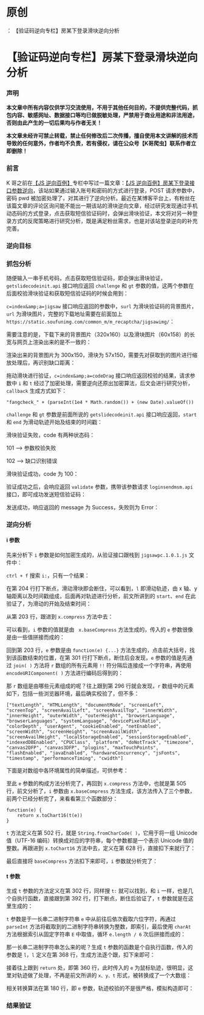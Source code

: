 # 原创
：  【验证码逆向专栏】房某下登录滑块逆向分析

# 【验证码逆向专栏】房某下登录滑块逆向分析

### 声明

**本文章中所有内容仅供学习交流使用，不用于其他任何目的，不提供完整代码，抓包内容、敏感网址、数据接口等均已做脱敏处理，严禁用于商业用途和非法用途，否则由此产生的一切后果均与作者无关！**

**本文章未经许可禁止转载，禁止任何修改后二次传播，擅自使用本文讲解的技术而导致的任何意外，作者均不负责，若有侵权，请在公众号【K哥爬虫】联系作者立即删除！**

### 前言

K 哥之前在[【JS 逆向百例】](https://mp.weixin.qq.com/mp/appmsgalbum?__biz=Mzg5NzY2MzA5MQ==&amp;action=getalbum&amp;album_id=1996451898278608899&amp;uin=&amp;key=&amp;devicetype=Windows+11+x64&amp;version=6309062b&amp;lang=zh_CN&amp;ascene=7&amp;session_us=gh_e3b758286f85)专栏中写过一篇文章：[【JS 逆向百例】房某下登录接口参数逆向](https://mp.weixin.qq.com/s/yQMlvddLHi_lSQAuK05HyA)，该站如果通过输入账号和密码的方式进行登录，POST 请求参数中，密码 pwd 被加密处理了，对其进行了逆向分析。最近在某博客平台上，有粉丝在该篇文章的评论区询问能不能出一期该站的滑块逆向文章，经过研究发现通过手机动态码的方式登录，点击获取短信验证码时，会弹出滑块验证，本文将对另一种登录方式的反爬策略进行研究分析，既是满足粉丝需求，也是对该站登录逆向的补充完善。

### 逆向目标

### 抓包分析

随便输入一串手机号码，点击获取短信验证码，即会弹出滑块验证，`getslidecodeinit.api` 接口响应返回 `challenge` 和 `gt` 参数的值，这两个参数在后面校验滑块验证和获取短信验证码的时候会用到：

`c=index&amp;a=jigsaw` 接口响应返回的参数中，`surl` 为滑块验证码的背景图片，`url` 为滑块图片，完整的下载地址需要在前面加上 `https://static.soufunimg.com/common_m/m_recaptcha/jigsawimg/`：

需要注意的是，下载下来的背景图片（320x160）以及滑块图片（60x158）的长宽与网页上渲染出来的是不一致的：

渲染出来的背景图片为 300x150，滑块为 57x150，需要先对获取到的图片进行缩放处理后，再识别缺口距离：

拖动滑块进行验证，`c=index&amp;a=codeDrag` 接口响应返回校验的结果，请求参数中 `i` 和 `t` 经过了加密处理，需要逆向还原出加密算法，后文会进行研究分析，`callback` 生成方式如下：

```
"fangcheck_" + (parseInt(1e4 * Math.random()) + (new Date).valueOf())

```

`challenge` 和 `gt` 参数是前面所说的 `getslidecodeinit.api` 接口响应返回，`start` 和 `end` 为滑动轨迹开始及结束的时间戳：

滑块验证失败，code 有两种状态码：

101 —&gt; 参数校验失败

102 —&gt; 缺口识别错误

滑块验证成功，code 为 100：

验证成功之后，会响应返回 `validate` 参数，携带该参数请求 `loginsendmsm.api` 接口，即可成功发送短信验证码：

发送成功，响应返回的 message 为 Success，失败则为 Error：

### 逆向分析

#### i 参数

先来分析下 `i` 参数是如何加密生成的，从验证接口跟栈到 `jigsawpc.1.0.1.js` 文件中：

`ctrl + f` 搜索 `i:`，只有一个结果：

在第 204 行打下断点，滑动滑块即会断住，可以看到，`l` 即滑动轨迹，由 x 轴、y 轴距离以及时间戳组成，后面再对轨迹进行分析，前文所讲到的 `start`、`end` 在此验证了，为滑动的开始及结束时间：

从第 203 行，跟进到 `x.compress` 方法中去：

可以看到，`i` 参数的值就是由 ` x.baseCompress` 方法生成的，传入的 `e` 参数很像是由一些值拼接而成的：

回到第 203 行，`e` 参数是由 `function(e) {...}` 方法生成的，点击前大括号，找到该函数结束的位置，在第 301 行打下断点，断住后会发现，`e` 参数的值是先通过 `join( )` 方法将 `r` 数组的所有元素用 `!!` 符分隔后连接成一个字符串，再使用 `encodeURIComponent( )` 方法进行编码后得到的：

那 `r` 数组是由哪些元素组成的呢？往上跟到第 296 行就会发现，`r` 数组中的元素如下，包括一些浏览器环境，最后确实校验了，但不多：

```
["textLength", "HTMLLength", "documentMode", "screenLeft", "screenTop", "screenAvailLeft", "screenAvailTop", "innerWidth", "innerHeight", "outerWidth", "outerHeight", "browserLanguage", "browserLanguages", "systemLanguage", "devicePixelRatio", "colorDepth", "userAgent", "cookieEnabled", "netEnabled", "screenWidth", "screenHeight", "screenAvailWidth", "screenAvailHeight", "localStorageEnabled", "sessionStorageEnabled", "indexedDBEnabled", "CPUClass", "platform", "doNotTrack", "timezone", "canvas2DFP", "canvas3DFP", "plugins", "maxTouchPoints", "flashEnabled", "javaEnabled", "hardwareConcurrency", "jsFonts", "timestamp", "performanceTiming", "cwidth"]

```

下面是对数组中各环境属性的简单描述，可供参考：

至此 `e` 参数的构成方法分析完了，再回到 `x.compress` 方法中，也就是第 505 行，前文分析了，`i` 参数由 `x.baseCompress` 方法生成，该方法传入了三个参数，前两个已经分析完了，来看看第三个函数部分：

```
function(e) {
	return x.toChart16(t(e))
}

```

`t` 方法定义在第 502 行，就是 `String.fromCharCode( )`，它用于将一组 Unicode 值（UTF-16 编码）转换成对应的字符串，每个参数都是一个表示 Unicode 值的整数。再跟进到 `x.toChart16` 方法中去，定义在第 628 行，直接扣下来就行了：

最后直接将 `baseCompress` 方法扣下来即可，`i` 参数就分析完了：

#### t 参数

生成 `t` 参数的方法定义在第 302 行，同样搜 `t:` 就可以找到，和 `i` 一样，也是几个自执行函数，直接跟到第 392 行，打下断点，断住后验证了，`t` 参数就是在这里生成的：

`t` 参数是于一长串二进制字符串 `e` 中从前往后依次截取六位字符，再通过 `parseInt` 方法将截取到的二进制字符串转换为整数，即索引，最后使用 `charAt` 方法根据索引从固定字符串 `E` 中取值，循环 `e.length / 6` 次后拼接而成的：

那一长串二进制字符串怎么来的呢？生成 `t` 参数的函数是个自执行函数，传入的参数是 `l`，`l` 定义在第 368 行，生成方法逐个跟，扣下来即可：

接着往上跟到 `return` 处，即第 360 行，此时传入的 `e` 为鼠标轨迹，很明显，这里对轨迹做了处理，不再是前文所讲的 `x、y、t` 形式，被转换成了一个大数组：

相关转换算法在第 180 行，即 `e` 参数，轨迹校验的不是很严格，模拟构造即可：

### 结果验证
